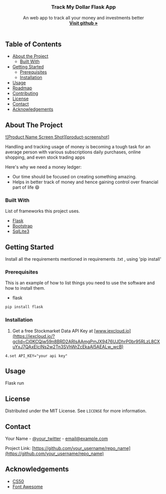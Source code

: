 


  <h3 align="center">Track My Dollar Flask App</h3>

  <p align="center">
   An web app to track all your money and investments better 
    <br />
    <a href="https://github.com/mahadevananair"><strong>Visit github »</strong></a>
    <br />
    <br />
    



<!-- TABLE OF CONTENTS -->
## Table of Contents

* [About the Project](#about-the-project)
  * [Built With](#built-with)
* [Getting Started](#getting-started)
  * [Prerequisites](#prerequisites)
  * [Installation](#installation)
* [Usage](#usage)
* [Roadmap](#roadmap)
* [Contributing](#contributing)
* [License](#license)
* [Contact](#contact)
* [Acknowledgements](#acknowledgements)



<!-- ABOUT THE PROJECT -->
## About The Project

[![Product Name Screen Shot][product-screenshot]](https://example.com)

Handling and tracking usage of money is becoming a tough task for an average person
with various subscriptions daily purchases, online shopping, and even stock trading apps

Here's why we need a money ledger:
* Our time should be focused on creating something amazing. 
* Helps in better track of money and hence gaining control over financial part of life
:smile:



### Built With
List of frameworks this project uses.
* [Flask](https://palletsprojects.com/p/flask/)
* [Bootstrap](https://bootstrap.com)
* [SqlLite3](https://SqlLite3.com)



<!-- GETTING STARTED -->
## Getting Started

Install all the requirements mentioned in requirements .txt , using 'pip install'

### Prerequisites

This is an example of how to list things you need to use the software and how to install them.
* flask
```sh
pip install flask
```

### Installation

1. Get a free Stockmarket Data  API Key at [www.iexcloud.io](https://iexcloud.io/?gclid=Cj0KCQjw59n8BRD2ARIsAAmgPmJX9476UJDhrP0br95RLzL8CXuYxJ7QAxEIclNs2w2Tn3SVhWrZcEkaAl5AEALw_wcB)

```
4.set API_KEY="your api key"

```



<!-- USAGE EXAMPLES -->
## Usage

Flask run



<!-- ROADMAP -->




<!-- CONTRIBUTING -->



<!-- LICENSE -->
## License

Distributed under the MIT License. See `LICENSE` for more information.



<!-- CONTACT -->
## Contact

Your Name - [@your_twitter](https://twitter.com/your_username) - email@example.com

Project Link: [https://github.com/your_username/repo_name](https://github.com/your_username/repo_name)



<!-- ACKNOWLEDGEMENTS -->
## Acknowledgements
* [CS50](https://github.com/cs50/python-cs50)
* [Font Awesome](https://fontawesome.com)


